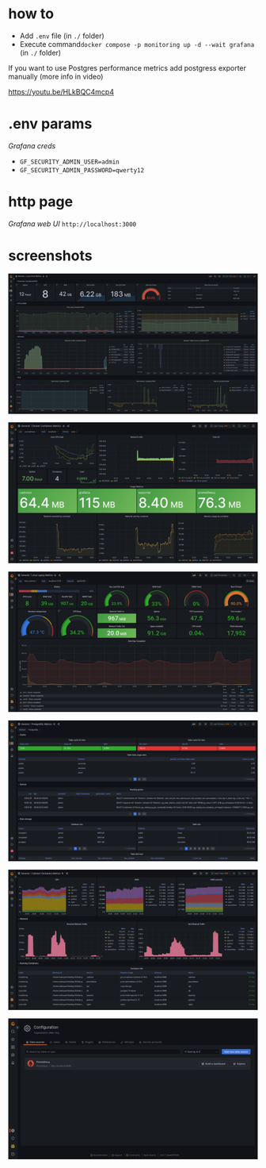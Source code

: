 # how to

* Add `.env` file (in `./` folder)
* Execute command`docker compose -p monitoring up -d --wait grafana` (in `./` folder)

If you want to use Postgres performance metrics add postgress exporter manually (more info in video)

https://youtu.be/HLkBQC4mcp4

# .env params

*Grafana creds*
* `GF_SECURITY_ADMIN_USER=admin`
* `GF_SECURITY_ADMIN_PASSWORD=qwerty12`

# http page

*Grafana web UI*
`http://localhost:3000`

# screenshots

![Screenshot_01](docs/Screenshot-01.png)

![Screenshot_02](docs/Screenshot-02.png)

![Screenshot_03](docs/Screenshot-03.png)

![Screenshot_04](docs/Screenshot-04.png)

![Screenshot_05](docs/Screenshot-05.png)

![Screenshot_06](docs/Screenshot-06.png)
